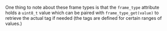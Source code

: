 One thing to note about these frame types is that the `frame_type` attribute
holds a `uint8_t` value which can be paired with `frame_type_get(value)` to
retrieve the actual tag if needed (the tags are defined for certain ranges of
values.)
